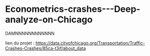 # Econometrics-crashes---Deep-analyze-on-Chicago
DAMNNNNNNNNNNNN

lien du projet : https://data.cityofchicago.org/Transportation/Traffic-Crashes-Crashes/85ca-t3if/about_data
